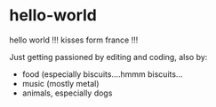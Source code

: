 # hello-world
<p>hello world !!! kisses form france !!!</p>
<p>Just getting passioned by editing and coding, also by:
<ul>
<li>food (especially biscuits....hmmm biscuits...</li>
<li>music (mostly metal)</li>
<li>animals, especially dogs</li>
</ul>
</p>
